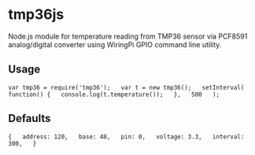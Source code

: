 tmp36js
=======

Node.js module for temperature reading from TMP36 sensor via PCF8591 analog/digital converter using WiringPi GPIO command line utility.

Usage
-----
`var tmp36 = require('tmp36');  
var t = new tmp36();  
setInterval(  
	function() {  
		console.log(t.temperature());  
	},  
	500  
);`

Defaults
--------
`{  
	address: 120,  
	base: 48,  
	pin: 0,  
	voltage: 3.3,  
	interval: 300,  
}`

